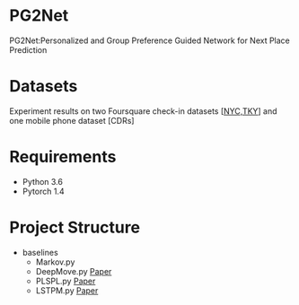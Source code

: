 # PG2Net
PG2Net:Personalized and Group Preference Guided Network for Next Place Prediction
# Datasets
Experiment results on two Foursquare check-in datasets [[NYC,TKY](https://sites.google.com/site/yangdingqi/home/publication?authuser=0)] and one mobile phone dataset [CDRs]
# Requirements
* Python 3.6
* Pytorch 1.4
# Project Structure
* baselines
  * Markov.py
  * DeepMove.py [Paper]()
  * PLSPL.py [Paper]()
  * LSTPM.py [Paper]()
